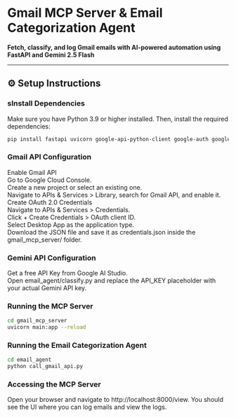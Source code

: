 # Gmail MCP Server & Email Categorization Agent  
**Fetch, classify, and log Gmail emails with AI-powered automation using FastAPI and Gemini 2.5 Flash**

---

## ⚙️ Setup Instructions

### sInstall Dependencies

Make sure you have Python 3.9 or higher installed. Then, install the required dependencies:

```bash
pip install fastapi uvicorn google-api-python-client google-auth google-auth-oauthlib requests
```

### Gmail API Configuration
Enable Gmail API  
Go to Google Cloud Console.  
Create a new project or select an existing one.  
Navigate to APIs & Services > Library, search for Gmail API, and enable it.  
Create OAuth 2.0 Credentials  
Navigate to APIs & Services > Credentials.  
Click + Create Credentials > OAuth client ID.  
Select Desktop App as the application type.  
Download the JSON file and save it as credentials.json inside the gmail_mcp_server/ folder.  

### Gemini API Configuration
Get a free API Key from Google AI Studio.  
Open email_agent/classify.py and replace the API_KEY placeholder with your actual Gemini API key.  

### Running the MCP Server
```bash
cd gmail_mcp_server  
uvicorn main:app --reload
```

### Running the Email Categorization Agent
```bash
cd email_agent  
python call_gmail_api.py  
```

### Accessing the MCP Server
Open your browser and navigate to http://localhost:8000/view. You should see the UI where you can log emails and view the logs.
